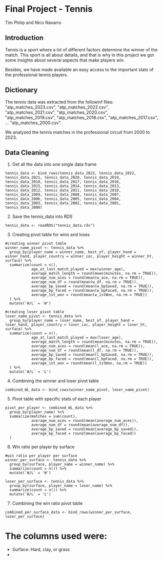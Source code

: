# Final Project - Tennis
Tim Philip and Nico Navarro

## Introduction
Tennis is a sport where a lot of different factors determine the winner of the match. This sport is all about details, and that is why in this project we got some insights about several aspects that make players win. 

Besides, we have made available an easy access to the important stats of the professional tennis players.

## Dictionary
The tennis data was extracted from the followinf files: "atp_matches_2023.csv", "atp_matches_2022.csv", "atp_matches_2021.csv", "atp_matches_2020.csv", "atp_matches_2019.csv", "atp_matches_2018.csv", "atp_matches_2017.csv", ... "atp_matches_2000.csv".

We analyzed the tennis matches in the professional circuit from 2000 to 2023.

## Data Cleaning
1. Get all the data into one single data frame
```
tennis_data <- bind_rows(tennis_data_2023, tennis_data_2022, tennis_data_2021, tennis_data_2020, tennis_data_2019, tennis_data_2018, tennis_data_2017, tennis_data_2016, tennis_data_2015, tennis_data_2014, tennis_data_2013, tennis_data_2012, tennis_data_2011, tennis_data_2010, tennis_data_2009, tennis_data_2008, tennis_data_2007, tennis_data_2006, tennis_data_2005, tennis_data_2004, tennis_data_2003, tennis_data_2002, tennis_data_2001, tennis_data_2000)
```

2. Save the tennis_data into RDS
```
tennis_data <- readRDS("tennis_data.rds")
```

3. Creating pivot table for wins and loses 
```
#creating winner pivot table 
winner_name_pivot <- tennis_data %>%
  group_by(player_name = winner_name, best_of, player_hand = winner_hand, player_country = winner_ioc, player_height = winner_ht, surface) %>%
  summarize(count = n(),
            age_at_last_match_played = max(winner_age),
            average_match_length = round(mean(minutes, na.rm = TRUE)),
            average_num_aces = round(mean(w_ace, na.rm = TRUE)),
            average_num_df = round(mean(w_df, na.rm = TRUE)),
            average_bp_saved = round(mean(w_bpSaved, na.rm = TRUE)),
            average_bp_faced = round(mean(w_bpFaced, na.rm = TRUE)),
            average_1st_won = round(mean(w_1stWon, na.rm = TRUE))
  ) %>%
  mutate(`W/L` = 'W')

#creating loser pivot table
loser_name_pivot <- tennis_data %>%
  group_by(player_name = loser_name, best_of, player_hand = loser_hand, player_country = loser_ioc, player_height = loser_ht, surface) %>%
  summarize(count = n(),
            age_at_last_match_played = max(loser_age),
            average_match_length = round(mean(minutes, na.rm = TRUE)),
            average_num_aces = round(mean(l_ace, na.rm = TRUE)),
            average_num_df = round(mean(l_df, na.rm = TRUE)),
            average_bp_saved = round(mean(l_bpSaved, na.rm = TRUE)),
            average_bp_faced = round(mean(l_bpFaced, na.rm = TRUE)),
            average_1st_won = round(mean(l_1stWon, na.rm = TRUE))
  ) %>%
  mutate(`W/L` = 'L')
```

4. Combining the winner and loser pivot table
```
combined_WL_data <- bind_rows(winner_name_pivot, loser_name_pivot)
```

5. Pivot table with specific stats of each player
```
pivot_per_player <- combined_WL_data %>%
  group_by(player_name) %>%
  summarize(matches = sum(count),
            average_num_aces = round(mean(average_num_aces)),
            average_num_df = round(mean(average_num_df)),
            average_bp_saved = round(mean(average_bp_saved)),
            average_bp_faced = round(mean(average_bp_faced))
  )
```

6. Win ratio per player by surface
```
#win ratio per player per surface
winner_per_surface <- tennis_data %>%
  group_by(surface, player_name = winner_name) %>%
  summarize(count = n()) %>%
  mutate(`W/L` = 'W')

loser_per_surface <- tennis_data %>%
  group_by(surface, player_name = loser_name) %>%
  summarize(count = n()) %>%
  mutate(`W/L` = 'L')
```

7. Combining the win ratio pivot table
```
combined_per_surface_data <- bind_rows(winner_per_surface, loser_per_surface)
```


# The columns used were: 
- Surface: Hard, clay, or grass
- 
